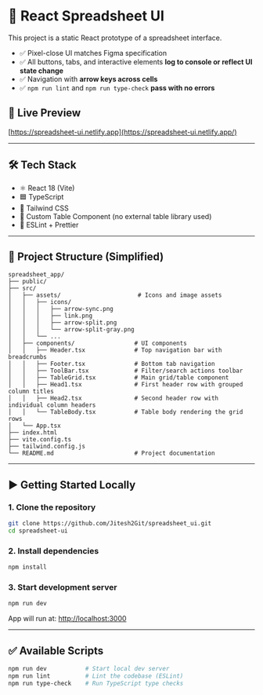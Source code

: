 # 🧾 React Spreadsheet UI

This project is a static React prototype of a spreadsheet interface.

- ✅ Pixel-close UI matches Figma specification
- ✅ All buttons, tabs, and interactive elements **log to console or reflect UI state change**
- ✅ Navigation with **arrow keys across cells**
- ✅ `npm run lint` and `npm run type-check` **pass with no errors**

## 🔗 Live Preview

[https://spreadsheet-ui.netlify.app](https://spreadsheet-ui.netlify.app/)

---

## 🛠️ Tech Stack

- ⚛️ React 18 (Vite)
- 🟦 TypeScript
- 💨 Tailwind CSS
- 🧱 Custom Table Component (no external table library used)
- 🧪 ESLint + Prettier

---

## 📂 Project Structure (Simplified)

```
spreadsheet_app/
├── public/
├── src/
│   ├── assets/                      # Icons and image assets
│   │   ├── icons/
│   │   │   ├── arrow-sync.png
│   │   │   ├── link.png
│   │   │   ├── arrow-split.png
│   │   │   └── arrow-split-gray.png
│   │   └── ...
│   ├── components/                 # UI components
│   │   ├── Header.tsx              # Top navigation bar with breadcrumbs
│   │   ├── Footer.tsx              # Bottom tab navigation
│   │   ├── ToolBar.tsx             # Filter/search actions toolbar
│   │   ├── TableGrid.tsx           # Main grid/table component
│   │   ├── Head1.tsx               # First header row with grouped column titles
│   │   ├── Head2.tsx               # Second header row with individual column headers
│   │   └── TableBody.tsx           # Table body rendering the grid rows
│   └── App.tsx
├── index.html
├── vite.config.ts
├── tailwind.config.js
└── README.md                       # Project documentation
```

---

## ▶️ Getting Started Locally

### 1. Clone the repository

```bash
git clone https://github.com/Jitesh2Git/spreadsheet_ui.git
cd spreadsheet-ui
```

### 2. Install dependencies

```bash
npm install
```

### 3. Start development server

```bash
npm run dev
```

App will run at: [http://localhost:3000](http://localhost:3000)

---

## ✅ Available Scripts

```bash
npm run dev           # Start local dev server
npm run lint          # Lint the codebase (ESLint)
npm run type-check    # Run TypeScript type checks
```
